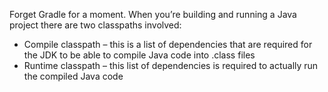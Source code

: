 Forget Gradle for a moment. When you’re building and running a Java project there are two classpaths involved:
* Compile classpath – this is a list of dependencies that are required for the JDK to be able to compile Java code into .class files
* Runtime classpath – this list of dependencies is required to actually run the compiled Java code
